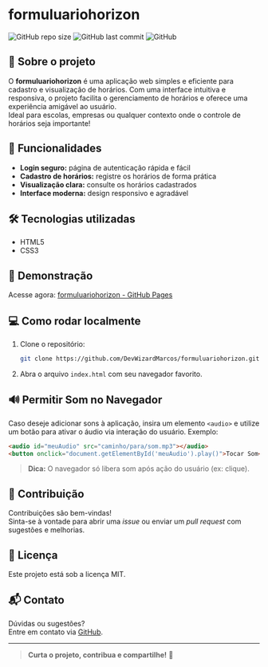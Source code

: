 # formuluariohorizon

![GitHub repo size](https://img.shields.io/github/repo-size/DevWizardMarcos/formuluariohorizon?style=flat-square)
![GitHub last commit](https://img.shields.io/github/last-commit/DevWizardMarcos/formuluariohorizon?style=flat-square)
![GitHub](https://img.shields.io/github/license/DevWizardMarcos/formuluariohorizon?style=flat-square)

## 🚀 Sobre o projeto

O **formuluariohorizon** é uma aplicação web simples e eficiente para cadastro e visualização de horários. Com uma interface intuitiva e responsiva, o projeto facilita o gerenciamento de horários e oferece uma experiência amigável ao usuário.  
Ideal para escolas, empresas ou qualquer contexto onde o controle de horários seja importante!

## 🔑 Funcionalidades

- **Login seguro:** página de autenticação rápida e fácil
- **Cadastro de horários:** registre os horários de forma prática
- **Visualização clara:** consulte os horários cadastrados
- **Interface moderna:** design responsivo e agradável

## 🛠️ Tecnologias utilizadas

- HTML5
- CSS3

## 🎉 Demonstração

Acesse agora: [formuluariohorizon - GitHub Pages](https://devwizardmarcos.github.io/formuluariohorizon/)

## 💻 Como rodar localmente

1. Clone o repositório:
   ```bash
   git clone https://github.com/DevWizardMarcos/formuluariohorizon.git
   ```
2. Abra o arquivo `index.html` com seu navegador favorito.

## 🔊 Permitir Som no Navegador

Caso deseje adicionar sons à aplicação, insira um elemento `<audio>` e utilize um botão para ativar o áudio via interação do usuário. Exemplo:

```html
<audio id="meuAudio" src="caminho/para/som.mp3"></audio>
<button onclick="document.getElementById('meuAudio').play()">Tocar Som</button>
```
> **Dica:** O navegador só libera som após ação do usuário (ex: clique).

## 🤝 Contribuição

Contribuições são bem-vindas!  
Sinta-se à vontade para abrir uma _issue_ ou enviar um _pull request_ com sugestões e melhorias.

## 📄 Licença

Este projeto está sob a licença MIT.

## 📬 Contato

Dúvidas ou sugestões?  
Entre em contato via [GitHub](https://github.com/DevWizardMarcos).

---

> **Curta o projeto, contribua e compartilhe!** 🚀
